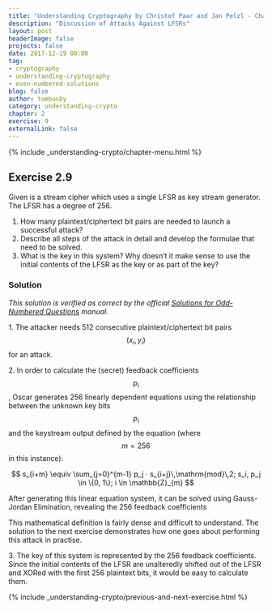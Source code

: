 ```yaml
---
title: "Understanding Cryptography by Christof Paar and Jan Pelzl - Chapter 1 Solutions - Ex2.9"
description: "Discussion of Attacks Against LFSRs"
layout: post
headerImage: false
projects: false
date: 2017-12-19 00:08
tag:
- cryptography
- understanding-cryptography
- even-numbered-solutions
blog: false
author: tombusby
category: understanding-crypto
chapter: 2
exercise: 9
externalLink: false
---
```


{% include _understanding-crypto/chapter-menu.html %}

## Exercise 2.9

Given is a stream cipher which uses a single LFSR as key stream generator. The LFSR has a degree of 256.

1. How many plaintext/ciphertext bit pairs are needed to launch a successful attack?
2. Describe all steps of the attack in detail and develop the formulae that need to be solved.
3. What is the key in this system? Why doesn’t it make sense to use the initial contents of the LFSR as the key or as part of the key?

### Solution

*This solution is verified as correct by the official [Solutions for Odd-Numbered Questions](http://wiki.crypto.rub.de/Buch/en/download/Understanding_Cryptography_Odd_Solutions.pdf) manual.*

1\. The attacker needs 512 consecutive plaintext/ciphertext bit pairs $$(x_i, y_i)$$ for an attack.

2\. In order to calculate the (secret) feedback coefficients $$p_i$$, Oscar generates 256 linearly dependent equations using the relationship between the unknown key bits $$p_i$$ and the keystream output defined by the equation (where $$m = 256$$ in this instance):

$$ s_{i+m} \equiv \sum_{j=0}^{m-1} p_j ⋅ s_{i+j}\,\mathrm{mod}\,2; s_i, p_j \in \{0, 1\}; i \in \mathbb{Z}_{m} $$

After generating this linear equation system, it can be solved using Gauss-Jordan Elimination, revealing the 256 feedback coefficients

This mathematical definition is fairly dense and difficult to understand. The solution to the next exercise demonstrates how one goes about performing this attack in practise.

3\. The key of this system is represented by the 256 feedback coefficients. Since the initial contents of the LFSR are unalteredly shifted out of the LFSR and XORed with the first 256 plaintext bits, it would be easy to calculate them.

{% include _understanding-crypto/previous-and-next-exercise.html %}
